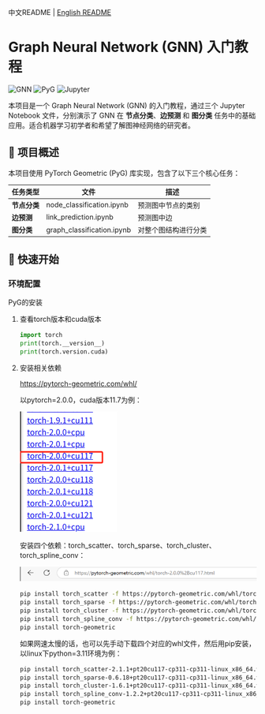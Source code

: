 中文README | [English README](README.md)

# Graph Neural Network (GNN) 入门教程

![GNN](https://img.shields.io/badge/Graph-Neural%20Network-blue)
![PyG](https://img.shields.io/badge/PyTorch-Geometric-blue)
![Jupyter](https://img.shields.io/badge/Jupyter-Notebook-orange)

本项目是一个 Graph Neural Network (GNN) 的入门教程，通过三个 Jupyter Notebook 文件，分别演示了 GNN 在 **节点分类**、**边预测** 和 **图分类** 任务中的基础应用。适合机器学习初学者和希望了解图神经网络的研究者。

## 📌 项目概述

本项目使用 PyTorch Geometric (PyG) 库实现，包含了以下三个核心任务：

| 任务类型     | 文件                       | 描述                 |
| ------------ | -------------------------- | -------------------- |
| **节点分类** | node_classification.ipynb  | 预测图中节点的类别   |
| **边预测**   | link_prediction.ipynb      | 预测图中边           |
| **图分类**   | graph_classification.ipynb | 对整个图结构进行分类 |

## 🚀 快速开始

### 环境配置

PyG的安装

1. 查看torch版本和cuda版本

   ```python
   import torch
   print(torch.__version__)
   print(torch.version.cuda)
   ```

2. 安装相关依赖

   https://pytorch-geometric.com/whl/

   以pytorch=2.0.0，cuda版本11.7为例：

   ![image-20250518132313200](.\images\image-20250518132313200.png)

   安装四个依赖：torch_scatter、torch_sparse、torch_cluster、torch_spline_conv：

   ![image-20250518132559838](.\images\image-20250518132559838.png)

   ```bash
   pip install torch_scatter -f https://pytorch-geometric.com/whl/torch-2.0.0%2Bcu117.html
   pip install torch_sparse -f https://pytorch-geometric.com/whl/torch-2.0.0%2Bcu117.html
   pip install torch_cluster -f https://pytorch-geometric.com/whl/torch-2.0.0%2Bcu117.html
   pip install torch_spline_conv -f https://pytorch-geometric.com/whl/torch-2.0.0%2Bcu117.html
   pip install torch-geometric
   ```

   如果网速太慢的话，也可以先手动下载四个对应的whl文件，然后用pip安装，以linux下python=3.11环境为例：

   ```bash
   pip install torch_scatter-2.1.1+pt20cu117-cp311-cp311-linux_x86_64.whl
   pip install torch_sparse-0.6.18+pt20cu117-cp311-cp311-linux_x86_64.whl
   pip install torch_cluster-1.6.1+pt20cu117-cp311-cp311-linux_x86_64.whl
   pip install torch_spline_conv-1.2.2+pt20cu117-cp311-cp311-linux_x86_64.whl
   pip install torch-geometric
   ```

